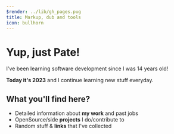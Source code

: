 ```yaml
---
$render: ../lib/gh_pages.pug
title: Markup, dub and tools
icon: bullhorn
---
```


# Yup, just **Pate**!

I've been learning software development since I was 14 years old!

**Today it's 2023** and I continue learning new stuff everyday.

## What you'll find here?

- Detailed information about **my work** and past jobs
- OpenSource/side **projects** I do/contribute to
- Random stuff &amp; **links** that I've collected
